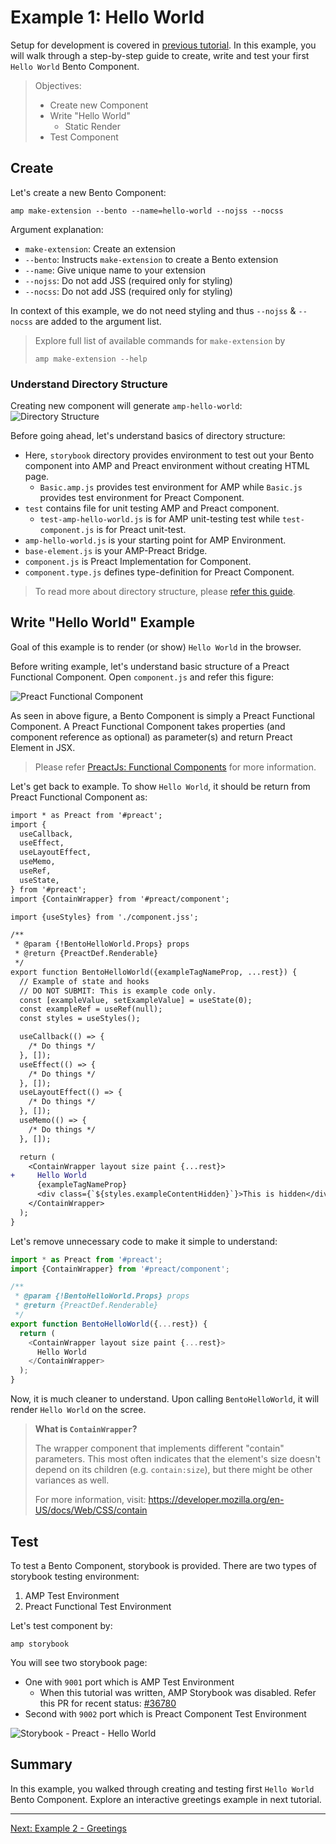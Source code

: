 # Example 1: Hello World

Setup for development is covered in [previous tutorial](./setup.md). In this example, you will walk through a step-by-step guide to create, write and test your first `Hello World` Bento Component.

> Objectives:
>
> -   Create new Component
> -   Write "Hello World"
>     -   Static Render
> -   Test Component

## Create

Let's create a new Bento Component:

```shell
amp make-extension --bento --name=hello-world --nojss --nocss
```

Argument explanation:

-   `make-extension`: Create an extension
-   `--bento`: Instructs `make-extension` to create a Bento extension
-   `--name`: Give unique name to your extension
-   `--nojss`: Do not add JSS (required only for styling)
-   `--nocss`: Do not add JSS (required only for styling)

In context of this example, we do not need styling and thus `--nojss` & `--nocss` are added to the argument list.

> Explore full list of available commands for `make-extension` by
>
> ```shell
> amp make-extension --help
> ```

### Understand Directory Structure

Creating new component will generate `amp-hello-world`:
![Directory Structure](img/Example-1-DirectoryStructure.png)

Before going ahead, let's understand basics of directory structure:

-   Here, `storybook` directory provides environment to test out your Bento component into AMP and Preact environment without creating HTML page.
    -   `Basic.amp.js` provides test environment for AMP while `Basic.js` provides test environment for Preact Component.
-   `test` contains file for unit testing AMP and Preact component.
    -   `test-amp-hello-world.js` is for AMP unit-testing test while `test-component.js` is for Preact unit-test.
-   `amp-hello-world.js` is your starting point for AMP Environment.
-   `base-element.js` is your AMP-Preact Bridge.
-   `component.js` is Preact Implementation for Component.
-   `component.type.js` defines type-definition for Preact Component.

> To read more about directory structure, please [refer this guide](https://github.com/ampproject/amphtml/blob/main/docs/building-a-bento-amp-extension.md#directory-structure).

## Write "Hello World" Example

Goal of this example is to render (or show) `Hello World` in the browser.

Before writing example, let's understand basic structure of a Preact Functional Component. Open `component.js` and refer this figure:

![Preact Functional Component](img/Bento-Program-Structure.png)

As seen in above figure, a Bento Component is simply a Preact Functional Component. A Preact Functional Component takes properties (and component reference as optional) as parameter(s) and return Preact Element in JSX.

> Please refer [PreactJs: Functional Components](https://preactjs.com/guide/v10/components#functional-components) for more information.

Let's get back to example. To show `Hello World`, it should be return from Preact Functional Component as:

```diff
import * as Preact from '#preact';
import {
  useCallback,
  useEffect,
  useLayoutEffect,
  useMemo,
  useRef,
  useState,
} from '#preact';
import {ContainWrapper} from '#preact/component';

import {useStyles} from './component.jss';

/**
 * @param {!BentoHelloWorld.Props} props
 * @return {PreactDef.Renderable}
 */
export function BentoHelloWorld({exampleTagNameProp, ...rest}) {
  // Example of state and hooks
  // DO NOT SUBMIT: This is example code only.
  const [exampleValue, setExampleValue] = useState(0);
  const exampleRef = useRef(null);
  const styles = useStyles();

  useCallback(() => {
    /* Do things */
  }, []);
  useEffect(() => {
    /* Do things */
  }, []);
  useLayoutEffect(() => {
    /* Do things */
  }, []);
  useMemo(() => {
    /* Do things */
  }, []);

  return (
    <ContainWrapper layout size paint {...rest}>
+     Hello World
      {exampleTagNameProp}
      <div class={`${styles.exampleContentHidden}`}>This is hidden</div>
    </ContainWrapper>
  );
}
```

Let's remove unnecessary code to make it simple to understand:

```javascript
import * as Preact from '#preact';
import {ContainWrapper} from '#preact/component';

/**
 * @param {!BentoHelloWorld.Props} props
 * @return {PreactDef.Renderable}
 */
export function BentoHelloWorld({...rest}) {
  return (
    <ContainWrapper layout size paint {...rest}>
      Hello World
    </ContainWrapper>
  );
}

```

Now, it is much cleaner to understand. Upon calling `BentoHelloWorld`, it will render `Hello World` on the scree.

> **What is `ContainWrapper`?**
>
> The wrapper component that implements different "contain" parameters. This most often indicates that the element's size doesn't depend on its children (e.g. `contain:size`), but there might be other variances as well.
>
> For more information, visit: https://developer.mozilla.org/en-US/docs/Web/CSS/contain

## Test

To test a Bento Component, storybook is provided. There are two types of storybook testing environment:

1. AMP Test Environment
2. Preact Functional Test Environment

Let's test component by:

`amp storybook`

You will see two storybook page:

-   One with `9001` port which is AMP Test Environment
    -   When this tutorial was written, AMP Storybook was disabled. Refer this PR for recent status: [#36780](https://github.com/ampproject/amphtml/pull/36780)
-   Second with `9002` port which is Preact Component Test Environment

![Storybook - Preact - Hello World](img/Storybook-Preact-HelloWorld.png)

## Summary

In this example, you walked through creating and testing first `Hello World` Bento Component. Explore an interactive greetings example in next tutorial.

<hr/>
<a href="example-2-greetings.md">Next: Example 2 - Greetings</a>
